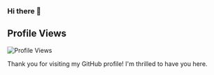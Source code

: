 ### Hi there 👋

## Profile Views

![Profile Views](https://komarev.com/ghpvc/?username=timothyportnoff)

Thank you for visiting my GitHub profile! I'm thrilled to have you here.

<!--
- 🔭 I’m currently working on ...
- 🌱 I’m currently learning ...
- 👯 I’m looking to collaborate on ...
- 🤔 I’m looking for help with ...
- 💬 Ask me about ...
- 📫 How to reach me: ...
- 😄 Pronouns: ...
- ⚡ Fun fact: ...
-->
